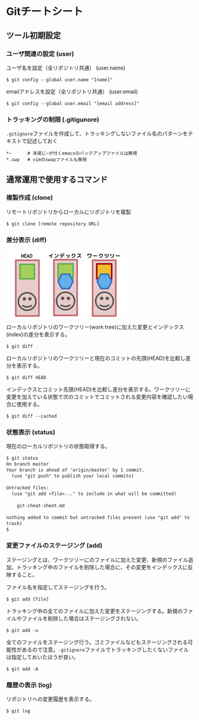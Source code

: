 # Gitチートシート

## ツール初期設定

### ユーザ関連の設定 (user)
ユーザ名を設定（全リポジトリ共通） (user.name)
```
$ git config --global user.name "[name]"
```

emailアドレスを設定（全リポジトリ共通） (user.email)
```
$ git config --global user.email "[email address]"
```

### トラッキングの制限 (.gitigunore)
`.gitignore`ファイルを作成して、トラッキングしないファイル名のパターンをテキストで記述しておく

```
*~      # 末尾に~が付くemacsのバックアップファイルは無視
*.swp   # vimのswapファイルも無視
```


## 通常運用で使用するコマンド

### 複製作成 (clone)
リモートリポジトリからローカルにリポジトリを複製
```
$ git clone [remote repository URL]
```

### 差分表示 (diff)

![図1. リポジトリ内の構造](rep-internal.png)

ローカルリポジトリのワークツリー(work tree)に加えた変更とインデックス(index)の差分を表示する。
```
$ git diff
```

ローカルリポジトリのワークツリーと現在のコミットの先頭(HEAD)を比較し差分を表示する。
```
$ git diff HEAD
```

インデックスとコミット先頭(HEAD)を比較し差分を表示する。ワークツリーに変更を加えている状態で次のコミットでコミットされる変更内容を確認したい場合に使用する。
```
$ git diff --cached
```

### 状態表示 (status)
現在のローカルリポジトリの状態取得する。
```
$ git status
On branch master
Your branch is ahead of 'origin/master' by 1 commit.
  (use "git push" to publish your local commits)

Untracked files:
  (use "git add <file>..." to include in what will be committed)

	git-cheat-sheet.md

nothing added to commit but untracked files present (use "git add" to track)
$ 
```

### 変更ファイルのステージング (add)
ステージングとは、ワークツリーにのファイルに加えた変更、新規のファイル追加、トラッキング中のファイルを削除した場合に、その変更をインデックスに反映すること。

ファイル名を指定してステージングを行う。
```
$ git add [file]
```

トラッキング中の全てのファイルに加えた変更をステージングする。新規のファイルやファイルを削除した場合はステージングされない。
```
$ git add -u
```

全てのファイルをステージング行う。ゴミファイルなどもステージングされる可能性があるので注意。`.gitignore`ファイルでトラッキングしたくないファイルは指定しておいたほうが良い。
```
$ git add -A
```


### 履歴の表示 (log)
リポジトリへの変更履歴を表示する。
```
$ git log
```
